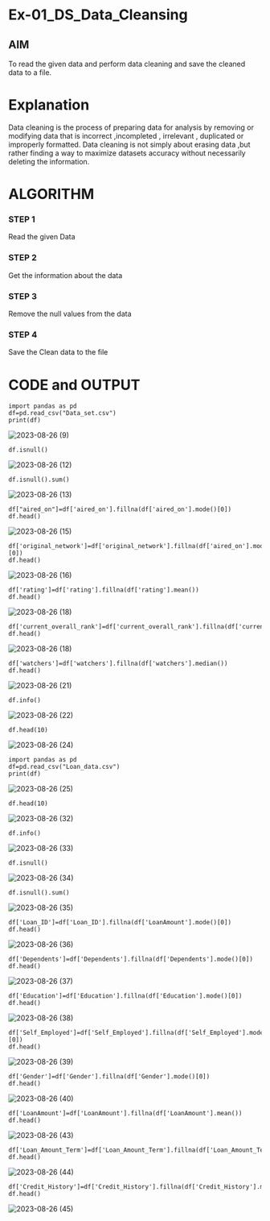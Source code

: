 # Ex-01_DS_Data_Cleansing


## AIM
To read the given data and perform data cleaning and save the cleaned data to a file. 

# Explanation
Data cleaning is the process of preparing data for analysis by removing or modifying data that is incorrect ,incompleted , irrelevant , duplicated or improperly formatted. 
Data cleaning is not simply about erasing data ,but rather finding a way to maximize datasets accuracy without necessarily deleting the information. 

# ALGORITHM
### STEP 1
Read the given Data
### STEP 2
Get the information about the data
### STEP 3
Remove the null values from the data
### STEP 4
Save the Clean data to the file

# CODE and OUTPUT
```
import pandas as pd
df=pd.read_csv("Data_set.csv")
print(df)
```

![2023-08-26 (9)](https://github.com/madhi43/ODD2023-Datascience-Ex01/assets/103943383/9df1f6cf-e554-4b7d-85cd-23e4f2f14b2b)

```
df.isnull()
```
![2023-08-26 (12)](https://github.com/madhi43/ODD2023-Datascience-Ex01/assets/103943383/abe31319-224c-4a33-9668-3da7a3994edb)

```
df.isnull().sum()
```
![2023-08-26 (13)](https://github.com/madhi43/ODD2023-Datascience-Ex01/assets/103943383/2a9b951a-9c51-4b98-9ba7-830b65550d2f)

```
df["aired_on"]=df['aired_on'].fillna(df['aired_on'].mode()[0])
df.head()
```

![2023-08-26 (15)](https://github.com/madhi43/ODD2023-Datascience-Ex01/assets/103943383/721beaa3-d085-4f15-a6f5-a998efdff16d)


```
df['original_network']=df['original_network'].fillna(df['aired_on'].mode()[0])
df.head()
```
![2023-08-26 (16)](https://github.com/madhi43/ODD2023-Datascience-Ex01/assets/103943383/97b83cec-b27c-47ad-a034-649fd8b0cb99)
```
df['rating']=df['rating'].fillna(df['rating'].mean())
df.head()
```
![2023-08-26 (18)](https://github.com/madhi43/ODD2023-Datascience-Ex01/assets/103943383/d8656728-cd20-4e5a-a2a9-306a8a3218c7)
```
df['current_overall_rank']=df['current_overall_rank'].fillna(df['current_overall_rank'].mean())
df.head()
```
![2023-08-26 (18)](https://github.com/madhi43/ODD2023-Datascience-Ex01/assets/103943383/0f59e102-1fab-40a9-b737-b43bf97034af)
```
df['watchers']=df['watchers'].fillna(df['watchers'].median())
df.head()
```
![2023-08-26 (21)](https://github.com/madhi43/ODD2023-Datascience-Ex01/assets/103943383/7aa0c383-dfdb-4be8-ba24-3f3903ff4420)


```
df.info()
```
![2023-08-26 (22)](https://github.com/madhi43/ODD2023-Datascience-Ex01/assets/103943383/fccbd7f3-1fa4-478e-81d7-8c7e35a511c7)

```
df.head(10)
```
![2023-08-26 (24)](https://github.com/madhi43/ODD2023-Datascience-Ex01/assets/103943383/d57d5ebf-06f0-42e9-b65b-c58c6b0f6538)

```
import pandas as pd
df=pd.read_csv("Loan_data.csv")
print(df)
```
![2023-08-26 (25)](https://github.com/madhi43/ODD2023-Datascience-Ex01/assets/103943383/dedb6005-f0f7-46f1-816a-528358f1548b)

```
df.head(10)
```
![2023-08-26 (32)](https://github.com/madhi43/ODD2023-Datascience-Ex01/assets/103943383/3911fd2e-6c1a-4ea2-a386-55a8ca016ab6)

```
df.info()
```
![2023-08-26 (33)](https://github.com/madhi43/ODD2023-Datascience-Ex01/assets/103943383/d6344e6d-0e01-4f1f-801d-6cd06152f2d2)

```
df.isnull()
```
![2023-08-26 (34)](https://github.com/madhi43/ODD2023-Datascience-Ex01/assets/103943383/4f1072d8-3eb5-442f-bf9f-7cd2e1fce3a5)

```
df.isnull().sum()
```
![2023-08-26 (35)](https://github.com/madhi43/ODD2023-Datascience-Ex01/assets/103943383/cbfd8170-15ea-42e6-a85e-ca655b129c53)

```
df['Loan_ID']=df['Loan_ID'].fillna(df['LoanAmount'].mode()[0])
df.head()
```
![2023-08-26 (36)](https://github.com/madhi43/ODD2023-Datascience-Ex01/assets/103943383/985c693a-b711-4d38-ad94-7d78bed10c1b)

```
df['Dependents']=df['Dependents'].fillna(df['Dependents'].mode()[0])
df.head()
```
![2023-08-26 (37)](https://github.com/madhi43/ODD2023-Datascience-Ex01/assets/103943383/2e195854-4022-47e8-a9fb-77f245a23974)

```
df['Education']=df['Education'].fillna(df['Education'].mode()[0])
df.head()
```
![2023-08-26 (38)](https://github.com/madhi43/ODD2023-Datascience-Ex01/assets/103943383/dc7bbfeb-057c-48ba-abaf-b233d91e2787)

```
df['Self_Employed']=df['Self_Employed'].fillna(df['Self_Employed'].mode()[0])
df.head()
```
![2023-08-26 (39)](https://github.com/madhi43/ODD2023-Datascience-Ex01/assets/103943383/b9218dbd-9dd4-4ba7-8db9-9b3a40542748)


```
df['Gender']=df['Gender'].fillna(df['Gender'].mode()[0])
df.head()
```
![2023-08-26 (40)](https://github.com/madhi43/ODD2023-Datascience-Ex01/assets/103943383/a5b3bc47-78a8-4582-be08-4432fbc45bc9)


```
df['LoanAmount']=df['LoanAmount'].fillna(df['LoanAmount'].mean())
df.head()
```
![2023-08-26 (43)](https://github.com/madhi43/ODD2023-Datascience-Ex01/assets/103943383/41ba99f8-9389-47c5-91d3-179c99bc9b03)

```
df['Loan_Amount_Term']=df['Loan_Amount_Term'].fillna(df['Loan_Amount_Term'].mean())
df.head()
```
![2023-08-26 (44)](https://github.com/madhi43/ODD2023-Datascience-Ex01/assets/103943383/e059cf98-851f-48df-ad27-976d8b990f08)
```
df['Credit_History']=df['Credit_History'].fillna(df['Credit_History'].median())
df.head()
```
![2023-08-26 (45)](https://github.com/madhi43/ODD2023-Datascience-Ex01/assets/103943383/640ffaad-efc2-4163-847d-ada3242df79d)
